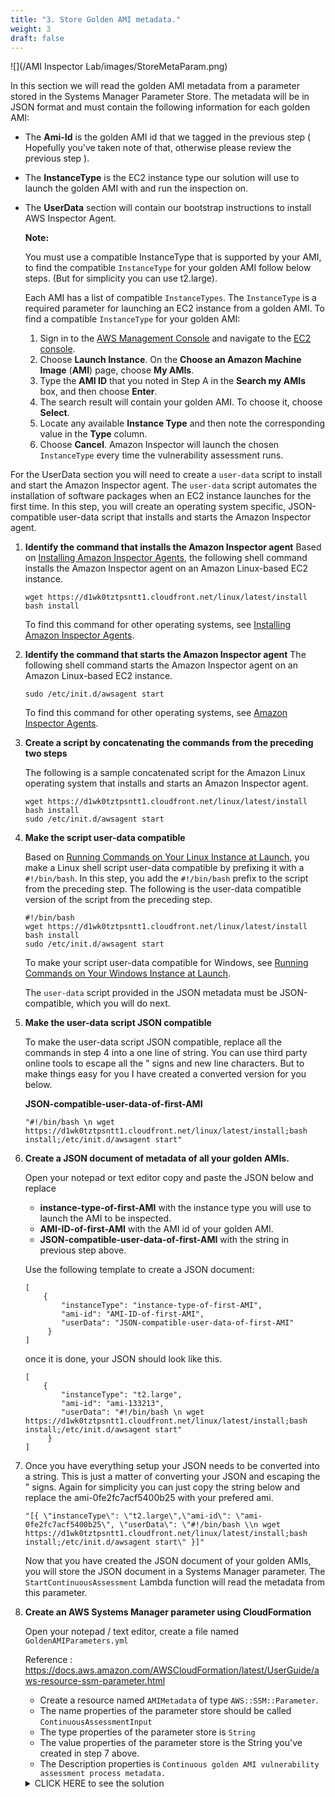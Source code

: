 ```yaml
---
title: "3. Store Golden AMI metadata."
weight: 3
draft: false
---
```


 ![](/AMI Inspector Lab/images/StoreMetaParam.png)

In this section we will read the golden AMI metadata from a parameter stored in the Systems Manager Parameter Store. The metadata will be in JSON format and must contain the following information for each golden AMI:

* The **Ami-Id** is the golden AMI id that we tagged in the previous step ( Hopefully you've taken note of that, otherwise please review the previous step ).
* The **InstanceType** is the EC2 instance type our solution will use to launch the golden AMI with and run the inspection on.
* The **UserData** section will contain our bootstrap instructions to install AWS Inspector Agent.

    **Note:** 

    You must use a compatible InstanceType that is supported by your AMI, to find the compatible `InstanceType` for your golden AMI follow below steps. 
    (But for simplicity you can use t2.large). 
    
    Each AMI has a list of compatible `InstanceTypes`. The `InstanceType` is a required parameter for launching an EC2 instance from a golden AMI. To find a compatible `InstanceType` for your golden AMI:

    1.  Sign in to the [AWS Management Console](https://console.aws.amazon.com/console/home) and navigate to the [EC2 console](https://console.aws.amazon.com/ec2/).
    2.  Choose **Launch Instance**. On the **Choose an Amazon Machine Image** (**AMI**) page, choose **My AMIs**.
    3.  Type the **AMI ID** that you noted in Step A in the **Search my AMIs** box, and then choose **Enter**.
    4.  The search result will contain your golden AMI. To choose it, choose **Select**.
    5.  Locate any available **Instance Type** and then note the corresponding value in the **Type** column.
    6.  Choose **Cancel**.
    Amazon Inspector will launch the chosen `InstanceType` every time the vulnerability assessment runs.

For the UserData section you will need to create a `user-data` script to install and start the Amazon Inspector agent.
The `user-data` script automates the installation of software packages when an EC2 instance launches for the first time. 
In this step, you will create an operating system specific, JSON-compatible user-data script that installs and starts the Amazon Inspector agent.

1.  **Identify the command that installs the Amazon Inspector agent**
    Based on [Installing Amazon Inspector Agents](http://docs.aws.amazon.com/inspector/latest/userguide/inspector_installing-uninstalling-agents.html), the following shell command installs the Amazon Inspector agent on an Amazon Linux-based EC2 instance.
    ```
    wget https://d1wk0tztpsntt1.cloudfront.net/linux/latest/install
    bash install
    ```
    To find this command for other operating systems, see [Installing Amazon Inspector Agents](http://docs.aws.amazon.com/inspector/latest/userguide/inspector_installing-uninstalling-agents.html).


2.  **Identify the command that starts the Amazon Inspector agent**
    The following shell command starts the Amazon Inspector agent on an Amazon Linux-based EC2 instance.
    ```
    sudo /etc/init.d/awsagent start
    ```
    To find this command for other operating systems, see [Amazon Inspector Agents](http://docs.aws.amazon.com/inspector/latest/userguide/inspector_agents.html).

3.  **Create a script by concatenating the commands from the preceding two steps**

    The following is a sample concatenated script for the Amazon Linux operating system that installs and starts an Amazon Inspector agent.
    ```
    wget https://d1wk0tztpsntt1.cloudfront.net/linux/latest/install
    bash install
    sudo /etc/init.d/awsagent start
    ```


4.  **Make the script user-data compatible**

    Based on [Running Commands on Your Linux Instance at Launch](http://docs.aws.amazon.com/AWSEC2/latest/UserGuide/user-data.html#user-data-api-cli), you make a Linux shell script user-data compatible by prefixing it with a `#!/bin/bash`. In this step, you add the `#!/bin/bash` prefix to the script from the preceding step. The following is the user-data compatible version of the script from the preceding step.

    ```
    #!/bin/bash
    wget https://d1wk0tztpsntt1.cloudfront.net/linux/latest/install
    bash install
    sudo /etc/init.d/awsagent start
    ```
    To make your script user-data compatible for Windows, see [Running Commands on Your Windows Instance at Launch](http://docs.aws.amazon.com/AWSEC2/latest/WindowsGuide/ec2-windows-user-data.html).

    The `user-data` script provided in the JSON metadata must be JSON-compatible, which you will do next.

5.  **Make the user-data script JSON compatible**

    To make the user-data script JSON compatible, replace all the commands in step 4 into a one line of string.
    You can use third party online tools to escape all the " signs and new line characters.
    But to make things easy for you I have created a converted version for you below. 

    **JSON-compatible-user-data-of-first-AMI**
    ```
    "#!/bin/bash \n wget https://d1wk0tztpsntt1.cloudfront.net/linux/latest/install;bash install;/etc/init.d/awsagent start"
    ```
    
6.  **Create a JSON document of metadata of all your golden AMIs.**

    Open your notepad or text editor copy and paste the JSON below and replace 
    * **instance-type-of-first-AMI** with the instance type you will use to launch the AMI to be inspected.
    * **AMI-ID-of-first-AMI** with the AMI id of your golden AMI.
    * **JSON-compatible-user-data-of-first-AMI** with the string in previous step above.

    Use the following template to create a JSON document:
    
    ```
    [	
        { 
            "instanceType": "instance-type-of-first-AMI", 
            "ami-id": "AMI-ID-of-first-AMI", 
            "userData": "JSON-compatible-user-data-of-first-AMI"
         }
    ]
    ```

    once it is done, your JSON should look like this.

    ```
    [	
        { 
            "instanceType": "t2.large", 
            "ami-id": "ami-133213", 
            "userData": "#!/bin/bash \n wget https://d1wk0tztpsntt1.cloudfront.net/linux/latest/install;bash install;/etc/init.d/awsagent start"
         }
    ]
    ```

7.  Once you have everything setup your JSON needs to be converted into a string.
    This is just a matter of converting your JSON and escaping the " signs.
    Again for simplicity you can just copy the string below and replace the ami-0fe2fc7acf5400b25 with your prefered ami.

    ```
    "[{ \"instanceType\": \"t2.large\",\"ami-id\": \"ami-0fe2fc7acf5400b25\", \"userData\": \"#!/bin/bash \\n wget https://d1wk0tztpsntt1.cloudfront.net/linux/latest/install;bash install;/etc/init.d/awsagent start\" }]"
    ```

    Now that you have created the JSON document of your golden AMIs, you will store the JSON document in a Systems Manager parameter. The `StartContinuousAssessment` Lambda function will read the metadata from this parameter.

8.  **Create an AWS Systems Manager parameter using CloudFormation**
    
    Open your notepad / text editor, create a file named `GoldenAMIParameters.yml`

    Reference : https://docs.aws.amazon.com/AWSCloudFormation/latest/UserGuide/aws-resource-ssm-parameter.html

    * Create a resource named `AMIMetadata` of type `AWS::SSM::Parameter`.
    * The name properties of the parameter store should be called `ContinuousAssessmentInput`
    * The type properties of the parameter store is `String`
    * The value properties of the parameter store is the String you've created in step 7 above.
    * The Description properties is `Continuous golden AMI vulnerability assessment process metadata.`

    <details><summary>CLICK HERE to see the solution</summary>
    <p>

    ```
    Resources:
        GoldenAMIParameter:
            Type: "AWS::SSM::Parameter"
            Properties:
                Name: "ContinuousAssessmentInput_new"
                Type: "String"
                Value: "[{ \"instanceType\": \"t2.large\",\"ami-id\": \"ami-0e2b940b603bf07f3\", \"userData\": \"#!/bin/bash \\n wget https://d1wk0tztpsntt1.cloudfront.net/linux/latest/install;bash install;/etc/init.d/awsagent start\" }]"
                Description: "Continuous golden AMI vulnerability assessment process metadata."
    ```

    </p>
    </detail>